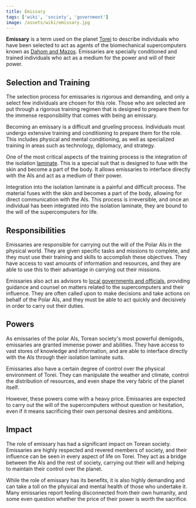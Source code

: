 ```yaml
---
title: Emissary
tags: ['wiki', 'society', 'government']
image: /assets/wiki/emissary.jpg
---
```


**Emissary** is a term used on the planet [Torei](/wiki/torei) to describe individuals who have been selected to act as agents of the biomechanical supercomputers known as [Dahom and Mazos](/wiki/ai). Emissaries are specially conditioned and trained individuals who act as a medium for the power and will of their power.

## Selection and Training

The selection process for emissaries is rigorous and demanding, and only a select few individuals are chosen for this role. Those who are selected are put through a rigorous training regimen that is designed to prepare them for the immense responsibility that comes with being an emissary.

Becoming an emissary is a difficult and grueling process. Individuals must undergo extensive training and conditioning to prepare them for the role. This includes physical and mental conditioning, as well as specialized training in areas such as technology, diplomacy, and strategy.

One of the most critical aspects of the training process is the integration of the isolation [laminate](/wiki/laminate). This is a special suit that is designed to fuse with the skin and become a part of the body. It allows emissaries to interface directly with the AIs and act as a medium of their power.

Integration into the isolation laminate is a painful and difficult process. The material fuses with the skin and becomes a part of the body, allowing for direct communication with the AIs. This process is irreversible, and once an individual has been integrated into the isolation laminate, they are bound to the will of the supercomputers for life.

## Responsibilities

Emissaries are responsible for carrying out the will of the Polar AIs in the physical world. They are given specific tasks and missions to complete, and they must use their training and skills to accomplish these objectives. They have access to vast amounts of information and resources, and they are able to use this to their advantage in carrying out their missions.

Emissaries also act as advisors to [local governments and officials](/wiki/ringdom), providing guidance and counsel on matters related to the supercomputers and their influence. They are often called upon to make decisions and take actions on behalf of the Polar AIs, and they must be able to act quickly and decisively in order to carry out their duties.

## Powers

As emissaries of the polar AIs, Torean society's most powerful demigods, emissaries are granted immense power and abilities. They have access to vast stores of knowledge and information, and are able to interface directly with the AIs through their isolation laminate suits.

Emissaries also have a certain degree of control over the physical environment of Torei. They can manipulate the weather and climate, control the distribution of resources, and even shape the very fabric of the planet itself.

However, these powers come with a heavy price. Emissaries are expected to carry out the will of the supercomputers without question or hesitation, even if it means sacrificing their own personal desires and ambitions.

## Impact

The role of emissary has had a significant impact on Torean society. Emissaries are highly respected and revered members of society, and their influence can be seen in every aspect of life on Torei. They act as a bridge between the AIs and the rest of society, carrying out their will and helping to maintain their control over the planet.

While the role of emissary has its benefits, it is also highly demanding and can take a toll on the physical and mental health of those who undertake it. Many emissaries report feeling disconnected from their own humanity, and some even question whether the price of their power is worth the sacrifice.
